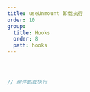 ```yaml
---
title: useUnmount 卸载执行
order: 10
group:
  title: Hooks
  order: 8
  path: hooks
---
```



```jsx



// 组件卸载执行



```
